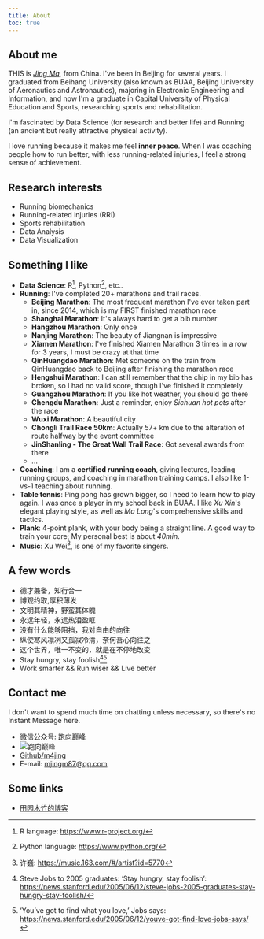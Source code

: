 ```yaml
---
title: About
toc: true
---
```


## About me

THIS is [*Jing Ma*](/), from China. I've been in Beijing for several years. I graduated from Beihang University (also known as BUAA, Beijing University of Aeronautics and Astronautics), majoring in Electronic Engineering and Information, and now I'm a graduate in Capital University of Physical Education and Sports, researching sports and rehabilitation.

I'm fascinated by Data Science (for research and better life) and Running (an ancient but really attractive physical activity).

I love running because it makes me feel **inner peace**. When I was coaching people how to run better, with less running-related injuries, I feel a strong sense of achievement.

## Research interests

- Running biomechanics
- Running-related injuries (RRI)
- Sports rehabilitation
- Data Analysis
- Data Visualization

## Something I like

- **Data Science**: R[^r], Python[^py], etc..
- **Running**: I've completed 20+ marathons and trail races.
  - **Beijing Marathon**: The most frequent marathon I've ever taken part in, since 2014, which is my FIRST finished marathon race
  - **Shanghai Marathon**: It's always hard to get a bib number
  - **Hangzhou Marathon**: Only once
  - **Nanjing Marathon**: The beauty of Jiangnan is impressive
  - **Xiamen Marathon**: I've finished Xiamen Marathon 3 times in a row for 3 years, I must be crazy at that time
  - **QinHuangdao Marathon**: Met someone on the train from QinHuangdao back to Beijing after finishing the marathon race
  - **Hengshui Marathon**: I can still remember that the chip in my bib has broken, so I had no valid score, though I've finished it completely
  - **Guangzhou Marathon**: If you like hot weather, you should go there
  - **Chengdu Marathon**: Just a reminder, enjoy *Sichuan hot pots* after the race
  - **Wuxi Marathon**: A beautiful city
  - **Chongli Trail Race 50km**: Actually 57+ km due to the alteration of route halfway by the event committee
  - **JinShanling - The Great Wall Trail Race**: Got several awards from there
  - ...
- **Coaching**: I am a **certified running coach**, giving lectures, leading running groups, and coaching in marathon training camps. I also like 1-vs-1 teaching about running.
- **Table tennis**: Ping pong has grown bigger, so I need to learn how to play again. I was once a player in my school back in BUAA. I like *Xu Xin*'s elegant playing style, as well as *Ma Long*'s comprehensive skills and tactics.
- **Plank**: 4-point plank, with your body being a straight line. A good way to train your core; My personal best is about *40min*.
- **Music**: Xu Wei[^xw], is one of my favorite singers.

## A few words

- 德才兼备，知行合一
- 博观约取,厚积薄发
- 文明其精神，野蛮其体魄
- 永远年轻，永远热泪盈眶
- 没有什么能够阻挡，我对自由的向往
- 纵使寒风凛冽又孤寂冷清，奈何吾心向往之
- 这个世界，唯一不变的，就是在不停地改变
- Stay hungry, stay foolish[^steve1][^steve2]
- Work smarter && Run wiser && Live better

## Contact me

I don't want to spend much time on chatting unless necessary, so there's no Instant Message here.

- 微信公众号: [跑向巅峰](http://mp.weixin.qq.com/mp/homepage?__biz=MzAxMjE3OTA5Nw==&hid=2&sn=dae198d6a70891709756d37700eb1d3d&scene=18#wechat_redirect)
- ![跑向巅峰](/images/qrcode_for_gh_f54de0ac8436_430x430.jpg)
- [Github/m4jing](https://github.com/m4jing)
- E-mail: mjingm87@qq.com

## Some links

- [田园木竹的博客](https://blog.niean.name/)

[^r]: R language: https://www.r-project.org/
[^py]: Python language: https://www.python.org/
[^xw]: 许巍: https://music.163.com/#/artist?id=5770
[^steve1]: Steve Jobs to 2005 graduates: ‘Stay hungry, stay foolish’: https://news.stanford.edu/2005/06/12/steve-jobs-2005-graduates-stay-hungry-stay-foolish/
[^steve2]: ‘You’ve got to find what you love,’ Jobs says: https://news.stanford.edu/2005/06/12/youve-got-find-love-jobs-says/

